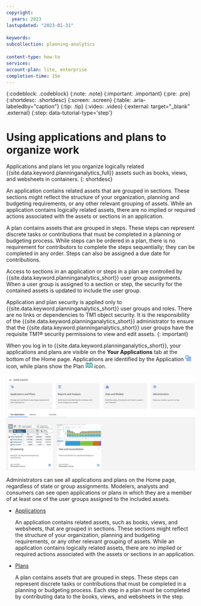 ```yaml
---
copyright:
  years: 2023
lastupdated: "2023-01-31"

keywords:
subcollection: planning-analytics

content-type: how-to
services:
account-plan: lite, enterprise
completion-time: 15m
---
```


{:codeblock: .codeblock}
{:note: .note}
{:important: .important}
{:pre: .pre}
{:shortdesc: .shortdesc}
{:screen: .screen}
{:table: .aria-labeledby="caption"}
{:tip: .tip}
{:video: .video}
{:external: target="_blank" .external}
{:step: data-tutorial-type='step'}

# Using applications and plans to organize work

Applications and plans let you organize logically related {{site.data.keyword.planninganalytics_full}} assets such as books, views, and websheets in containers.
{: shortdesc}

An application contains related assets that are grouped in sections. These sections might reflect the structure of your organization, planning and budgeting requirements, or any other relevant grouping of assets. While an application contains logically related assets, there are no implied or required actions associated with the assets or sections in an application.

A plan contains assets that are grouped in steps. These steps can represent discrete tasks or contributions that must be completed in a planning or budgeting process. While steps can be ordered in a plan, there is no requirement for contributors to complete the steps sequentially; they can be completed in any order. Steps can also be assigned a due date for contributions.

Access to sections in an application or steps in a plan are controlled by {{site.data.keyword.planninganalytics_short}} user group assignments. When a user group is assigned to a section or step, the security for the contained assets is updated to include the user group.

Application and plan security is applied only to {{site.data.keyword.planninganalytics_short}} user groups and roles. There are no links or dependencies to TM1 object security. It is the responsibility of the {{site.data.keyword.planninganalytics_short}} administrator to ensure that the {{site.data.keyword.planninganalytics_short}} user groups have the requisite TM1® security permissions to view and edit assets.
{: important}

When you log in to {{site.data.keyword.planninganalytics_short}}, your applications and plans are visible on the **Your Applications** tab at the bottom of the Home page. Applications are identified by the Application ![Application icon](images/paw_application_icon.jpg "Application icon") icon, while plans show the Plan ![Plan icon](images/paw_plan_icon.jpg "Plan icon") icon.

![Home page](images/paw_apps_plans_on_home_page.jpg "Home page")

Administrators can see all applications and plans on the Home page, regardless of state or group assignments. Modelers, analysts and consumers can see open applications or plans in which they are a member of at least one of the user groups assigned to the included assets.

- [Applications](https://www.ibm.com/docs/en/planning-analytics/2.0.0?topic=work-applications)

  An application contains related assets, such as books, views, and websheets, that are grouped in sections. These sections might reflect the structure of your organization, planning and budgeting requirements, or any other relevant grouping of assets. While an application contains logically related assets, there are no implied or required actions associated with the assets or sections in an application.

- [Plans](https://www.ibm.com/docs/en/planning-analytics/2.0.0?topic=work-plans)

  A plan contains assets that are grouped in steps. These steps can represent discrete tasks or contributions that must be completed in a planning or budgeting process. Each step in a plan must be completed by contributing data to the books, views, and websheets in the step.

<!---
## Next steps
{: #anchor_value}

What's the single thing the user needs to do next? Think "guided journey." Either provide information that leads the user to production use,for example HA, how to make a service secure, or how to connect to on-premise data. Or you can point the user to another tutorial. Give a choice between two options max._
--->
